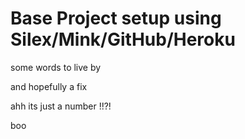 Base Project setup using Silex/Mink/GitHub/Heroku
=================================================

some words to live by

and hopefully a fix

ahh its just a number !!?!

boo
